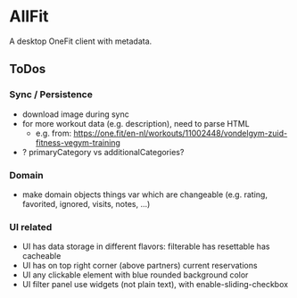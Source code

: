# AllFit

A desktop OneFit client with metadata.

## ToDos

### Sync / Persistence

* download image during sync
* for more workout data (e.g. description), need to parse HTML
    * e.g. from: https://one.fit/en-nl/workouts/11002448/vondelgym-zuid-fitness-vegym-training
* ? primaryCategory vs additionalCategories?

### Domain

* make domain objects things var which are changeable (e.g. rating, favorited, ignored, visits, notes, ...)

### UI related

* UI has data storage in different flavors: filterable has resettable has cacheable
* UI has on top right corner (above partners) current reservations
* UI any clickable element with blue rounded background color
* UI filter panel use widgets (not plain text), with enable-sliding-checkbox